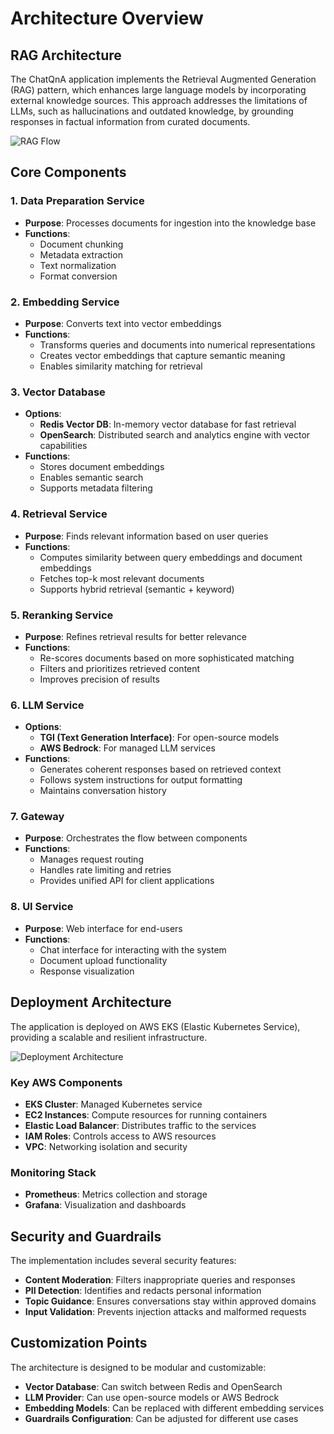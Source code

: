 # Architecture Overview

## RAG Architecture

The ChatQnA application implements the Retrieval Augmented Generation (RAG) pattern, which enhances large language models by incorporating external knowledge sources. This approach addresses the limitations of LLMs, such as hallucinations and outdated knowledge, by grounding responses in factual information from curated documents.

![RAG Flow](images/rag-flow.png)

## Core Components

### 1. Data Preparation Service

- **Purpose**: Processes documents for ingestion into the knowledge base
- **Functions**:
  - Document chunking
  - Metadata extraction
  - Text normalization
  - Format conversion

### 2. Embedding Service

- **Purpose**: Converts text into vector embeddings
- **Functions**:
  - Transforms queries and documents into numerical representations
  - Creates vector embeddings that capture semantic meaning
  - Enables similarity matching for retrieval

### 3. Vector Database

- **Options**:
  - **Redis Vector DB**: In-memory vector database for fast retrieval
  - **OpenSearch**: Distributed search and analytics engine with vector capabilities
- **Functions**:
  - Stores document embeddings
  - Enables semantic search
  - Supports metadata filtering

### 4. Retrieval Service

- **Purpose**: Finds relevant information based on user queries
- **Functions**:
  - Computes similarity between query embeddings and document embeddings
  - Fetches top-k most relevant documents
  - Supports hybrid retrieval (semantic + keyword)

### 5. Reranking Service

- **Purpose**: Refines retrieval results for better relevance
- **Functions**:
  - Re-scores documents based on more sophisticated matching
  - Filters and prioritizes retrieved content
  - Improves precision of results

### 6. LLM Service

- **Options**:
  - **TGI (Text Generation Interface)**: For open-source models
  - **AWS Bedrock**: For managed LLM services
- **Functions**:
  - Generates coherent responses based on retrieved context
  - Follows system instructions for output formatting
  - Maintains conversation history

### 7. Gateway

- **Purpose**: Orchestrates the flow between components
- **Functions**:
  - Manages request routing
  - Handles rate limiting and retries
  - Provides unified API for client applications

### 8. UI Service

- **Purpose**: Web interface for end-users
- **Functions**:
  - Chat interface for interacting with the system
  - Document upload functionality
  - Response visualization

## Deployment Architecture

The application is deployed on AWS EKS (Elastic Kubernetes Service), providing a scalable and resilient infrastructure.

![Deployment Architecture](images/deployment-architecture.png)

### Key AWS Components

- **EKS Cluster**: Managed Kubernetes service
- **EC2 Instances**: Compute resources for running containers
- **Elastic Load Balancer**: Distributes traffic to the services
- **IAM Roles**: Controls access to AWS resources
- **VPC**: Networking isolation and security

### Monitoring Stack

- **Prometheus**: Metrics collection and storage
- **Grafana**: Visualization and dashboards

## Security and Guardrails

The implementation includes several security features:

- **Content Moderation**: Filters inappropriate queries and responses
- **PII Detection**: Identifies and redacts personal information
- **Topic Guidance**: Ensures conversations stay within approved domains
- **Input Validation**: Prevents injection attacks and malformed requests

## Customization Points

The architecture is designed to be modular and customizable:

- **Vector Database**: Can switch between Redis and OpenSearch
- **LLM Provider**: Can use open-source models or AWS Bedrock
- **Embedding Models**: Can be replaced with different embedding services
- **Guardrails Configuration**: Can be adjusted for different use cases